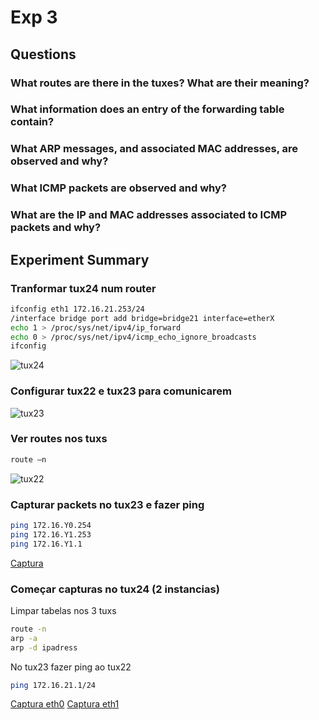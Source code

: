# Exp 3

## Questions

### What routes are there in the tuxes? What are their meaning?
### What information does an entry of the forwarding table contain?
### What ARP messages, and associated MAC addresses, are observed and why?
### What ICMP packets are observed and why?
### What are the IP and MAC addresses associated to ICMP packets and why?

## Experiment Summary

### Tranformar tux24 num router

```bash
ifconfig eth1 172.16.21.253/24
/interface bridge port add bridge=bridge21 interface=etherX
echo 1 > /proc/sys/net/ipv4/ip_forward
echo 0 > /proc/sys/net/ipv4/icmp_echo_ignore_broadcasts
ifconfig
```

![tux24](exp3.png)

### Configurar tux22 e tux23 para comunicarem

![tux23](exp3-tux23.png)

### Ver routes nos tuxs

```bash
route –n
```
![tux22](exp3-tux22.png)

### Capturar packets no tux23 e fazer ping

```bash
ping 172.16.Y0.254
ping 172.16.Y1.253
ping 172.16.Y1.1
```

[Captura](exp3.pcapng)

### Começar capturas no tux24 (2 instancias)

Limpar tabelas nos 3 tuxs
```bash
route -n
arp -a
arp -d ipadress
```

No tux23 fazer ping ao tux22
```bash
ping 172.16.21.1/24
```

[Captura eth0](exp3-eth0.pcapng)
[Captura eth1](exp3-eth1.pcapng)